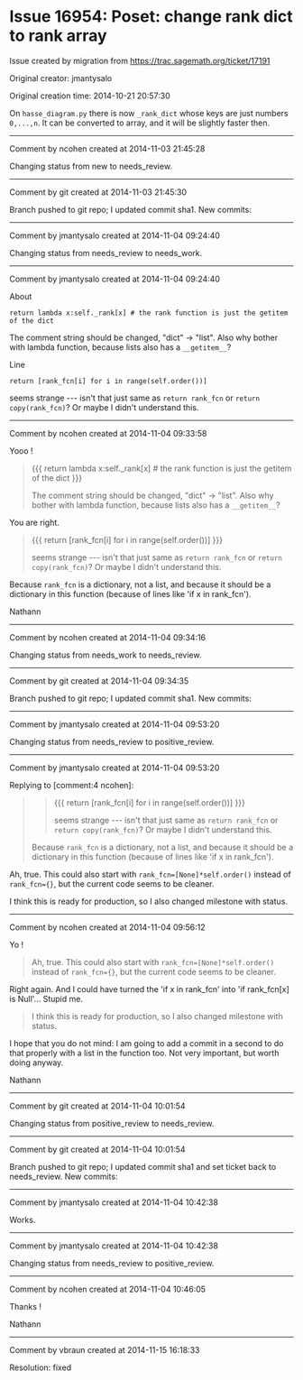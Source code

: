 # Issue 16954: Poset: change rank dict to rank array

Issue created by migration from https://trac.sagemath.org/ticket/17191

Original creator: jmantysalo

Original creation time: 2014-10-21 20:57:30

On `hasse_diagram.py` there is now `_rank_dict` whose keys are just numbers `0,...,n`. It can be converted to array, and it will be slightly faster then.



---

Comment by ncohen created at 2014-11-03 21:45:28

Changing status from new to needs_review.


---

Comment by git created at 2014-11-03 21:45:30

Branch pushed to git repo; I updated commit sha1. New commits:


---

Comment by jmantysalo created at 2014-11-04 09:24:40

Changing status from needs_review to needs_work.


---

Comment by jmantysalo created at 2014-11-04 09:24:40

About


```
return lambda x:self._rank[x] # the rank function is just the getitem of the dict
```


The comment string should be changed, "dict" -> "list". Also why bother with lambda function, because lists also has a `__getitem__`?

Line


```
return [rank_fcn[i] for i in range(self.order())]
```


seems strange --- isn't that just same as `return rank_fcn` or `return copy(rank_fcn)`? Or maybe I didn't understand this.


---

Comment by ncohen created at 2014-11-04 09:33:58

Yooo !

> {{{
> return lambda x:self._rank[x] # the rank function is just the getitem of the dict
> }}}
> 
> The comment string should be changed, "dict" -> "list". Also why bother with lambda function, because lists also has a `__getitem__`?

You are right.

> {{{
> return [rank_fcn[i] for i in range(self.order())]
> }}}
> 
> seems strange --- isn't that just same as `return rank_fcn` or `return copy(rank_fcn)`? Or maybe I didn't understand this. 

Because `rank_fcn` is a dictionary, not a list, and because it should be a dictionary in this function (because of lines like 'if x in rank_fcn').

Nathann


---

Comment by ncohen created at 2014-11-04 09:34:16

Changing status from needs_work to needs_review.


---

Comment by git created at 2014-11-04 09:34:35

Branch pushed to git repo; I updated commit sha1. New commits:


---

Comment by jmantysalo created at 2014-11-04 09:53:20

Changing status from needs_review to positive_review.


---

Comment by jmantysalo created at 2014-11-04 09:53:20

Replying to [comment:4 ncohen]:

> > {{{
> > return [rank_fcn[i] for i in range(self.order())]
> > }}}
> > 
> > seems strange --- isn't that just same as `return rank_fcn` or `return copy(rank_fcn)`? Or maybe I didn't understand this. 
> 
> Because `rank_fcn` is a dictionary, not a list, and because it should be a dictionary in this function (because of lines like 'if x in rank_fcn').

Ah, true. This could also start with `rank_fcn=[None]*self.order()` instead of `rank_fcn={}`, but the current code seems to be cleaner.

I think this is ready for production, so I also changed milestone with status.


---

Comment by ncohen created at 2014-11-04 09:56:12

Yo !

> Ah, true. This could also start with `rank_fcn=[None]*self.order()` instead of `rank_fcn={}`, but the current code seems to be cleaner.

Right again. And I could have turned the 'if x in rank_fcn' into 'if rank_fcn[x] is Null'... Stupid me.

> I think this is ready for production, so I also changed milestone with status.

I hope that you do not mind: I am going to add a commit in a second to do that properly with a list in the function too. Not very important, but worth doing anyway.

Nathann


---

Comment by git created at 2014-11-04 10:01:54

Changing status from positive_review to needs_review.


---

Comment by git created at 2014-11-04 10:01:54

Branch pushed to git repo; I updated commit sha1 and set ticket back to needs_review. New commits:


---

Comment by jmantysalo created at 2014-11-04 10:42:38

Works.


---

Comment by jmantysalo created at 2014-11-04 10:42:38

Changing status from needs_review to positive_review.


---

Comment by ncohen created at 2014-11-04 10:46:05

Thanks !

Nathann


---

Comment by vbraun created at 2014-11-15 16:18:33

Resolution: fixed
